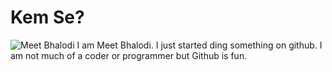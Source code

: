 # Kem Se?
<img src="/cropped-circle.png" alt="Meet Bhalodi">
I am Meet Bhalodi. I just started ding something on github. I am not much of a coder or programmer but Github is fun.


